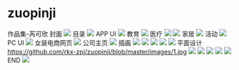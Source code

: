 # zuopinji
作品集-芮可欣 
封面
<img src="https://github.com/rkx-zpj/zuopinji/blob/master/images/1.jpg"/>
目录
<img src="https://github.com/rkx-zpj/zuopinji/blob/master/images/2.jpg"/>
APP UI
<img src="https://github.com/rkx-zpj/zuopinji/blob/master/images/3.jpg"/>
教育
<img src="https://github.com/rkx-zpj/zuopinji/blob/master/images/4.jpg"/>
医疗
<img src="https://github.com/rkx-zpj/zuopinji/blob/master/images/5.jpg"/>
<img src="https://github.com/rkx-zpj/zuopinji/blob/master/images/7.jpg"/>
家居
<img src="https://github.com/rkx-zpj/zuopinji/blob/master/images/8.jpg"/>
活动
<img src="https://github.com/rkx-zpj/zuopinji/blob/master/images/9.jpg"/>
PC UI
<img src="https://github.com/rkx-zpj/zuopinji/blob/master/images/101jpg"/>
女装电商网页
<img src="https://github.com/rkx-zpj/zuopinji/blob/master/images/11.jpg"/>
公司主页
<img src="https://github.com/rkx-zpj/zuopinji/blob/master/images/12.jpg"/>
插画
<img src="https://github.com/rkx-zpj/zuopinji/blob/master/images/13.jpg"/>
<img src="https://github.com/rkx-zpj/zuopinji/blob/master/images/14.jpg"/>
<img src="https://github.com/rkx-zpj/zuopinji/blob/master/images/15.jpg"/>
<img src="https://github.com/rkx-zpj/zuopinji/blob/master/images/16.jpg"/>
<img src="https://github.com/rkx-zpj/zuopinji/blob/master/images/17.jpg"/>
平面设计
https://github.com/rkx-zpj/zuopinji/blob/master/images/1.jpg
<img src="https://github.com/rkx-zpj/zuopinji/blob/master/images/18.jpg"/>
<img src="https://github.com/rkx-zpj/zuopinji/blob/master/images/19.jpg"/>
<img src="https://github.com/rkx-zpj/zuopinji/blob/master/images/20.jpg"/>
<img src="https://github.com/rkx-zpj/zuopinji/blob/master/images/21.jpg"/>
<img src="https://github.com/rkx-zpj/zuopinji/blob/master/images/22.jpg"/>
END
<img src="https://github.com/rkx-zpj/zuopinji/blob/master/images/23.jpg"/>
